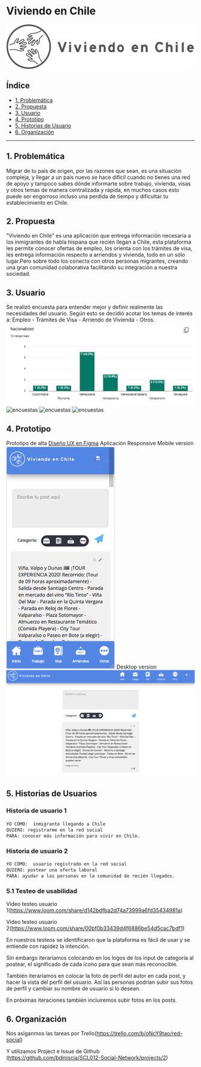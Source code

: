 # Viviendo en Chile
![logo](./src/img/Logo2-grey.png "logo")

## Índice
* [1. Problemática](#1-problemática)
* [2. Propuesta](#2-propuesta)
* [3. Usuario](#3-usuario)
* [4. Prototipo](#4-prototipo)
* [5. Historias de Usuario](#5-historias-de-usuario)
* [6. Organización](#6-organizacion)

***

## 1. Problemática
Migrar de tu país de origen, por las razones que sean, es una situación compleja, y llegar a un país nuevo se hace difícil cuando no tienes una red de apoyo y tampoco sabes dónde informarte sobre trabajo, vivienda, visas y otros temas de manera centralizada y rápida, en muchos casos esto puede ser engorroso incluso una perdida de tiempo y dificultar tu establecimiento en Chile.

## 2. Propuesta
"Viviendo en Chile" es una aplicación que entrega información necesaria a los inmigrantes de habla hispana que recién llegan a Chile, esta plataforma les permite conocer ofertas de empleo, los orienta con los trámites de visa, les entrega información respecto a arriendos y vivienda, todo en un sólo lugar.Pero sobre todo los conecta con otros personas migrantes, creando una gran comunidad colaborativa facilitando su integración a nuestra sociedad.

## 3. Usuario
Se realizó encuesta para entender mejor y definir realmente las necesidades del usuario.
Según esto se decidió acotar los temas de interés a: Empleo - Trámites de Visa - Arriendo de Vivienda - Otros.
![encuestas](./src/img/Encuesta-4.png "encuestas")
![encuestas](./src/img/Encuesta-2.png "encuestas")
![encuestas](./src/img/Encuesta-3.png "encuestas")
![encuestas](./src/img/Encuesta-1.png "encuestas")

## 4. Prototipo
Prototipo de alta
[Diseño UX en Figma](https://www.figma.com/proto/vtlBF9oanJkn6YRh75rKnG/RedSocial?node-id=2%3A1&scaling=scale-down)
Aplicación Responsive
Mobile version
![responsive](./src/img/mobile-version.png "responsive")
Desktop version
![responsive](./src/img/Desktop-version.png "responsive")

## 5. Historias de Usuarios

### Historia de usuario 1
    YO COMO:  inmigrante llegando a Chile
    QUIERO: registrarme en la red social
    PARA: conocer más información para vivir en Chile.

### Historia de usuario 2
    YO COMO:  usuario registrado en la red social
    QUIERO: postear una oferta laboral
    PARA: ayudar a las personas en la comunidad de recién llegados.

### 5.1 Testeo de usabilidad
Video testeo usuario 1(https://www.loom.com/share/d142bdfba2d74a73999a6fd35434981a)

Video testeo usuario 2(https://www.loom.com/share/00bf0b33439d4f6886be54d5cac7bdf1)

En nuestros testeos se identificaron que la plataforma es fácil de usar y se entiende con rapidez la intención. 

Sin embargo iteraríamos colocando en los logos de los input de categoría al postear, el significado de cada ícono para que sean más reconocible.

También iteraríamos en colocar la foto de perfil del autor en cada post, y hacer la vista del perfil del usuario. Así las personas podrían subir sus fotos de perfil y cambiar su nombre de usuario si lo desean.

En próximas iteraciones también incluiremos subir fotos en los posts. 

## 6. Organización

Nos asiganmos las tareas por Trello(https://trello.com/b/oNcY9tao/red-social)

Y utilizamos Project e Issue de Github (https://github.com/bdiniscia/SCL012-Social-Network/projects/2)
